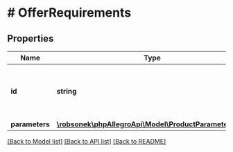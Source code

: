 # # OfferRequirements

## Properties

Name | Type | Description | Notes
------------ | ------------- | ------------- | -------------
**id** | **string** | The id of the offer that can be associated with this product. | [optional]
**parameters** | [**\robsonek\phpAllegroApi\Model\ProductParameterDto[]**](ProductParameterDto.md) |  | [optional]

[[Back to Model list]](../../README.md#models) [[Back to API list]](../../README.md#endpoints) [[Back to README]](../../README.md)
